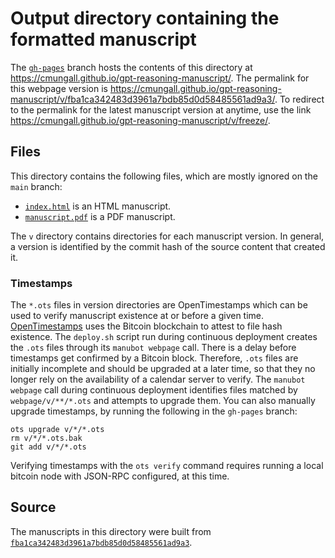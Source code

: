 # Output directory containing the formatted manuscript

The [`gh-pages`](https://github.com/cmungall/gpt-reasoning-manuscript/tree/gh-pages) branch hosts the contents of this directory at <https://cmungall.github.io/gpt-reasoning-manuscript/>.
The permalink for this webpage version is <https://cmungall.github.io/gpt-reasoning-manuscript/v/fba1ca342483d3961a7bdb85d0d58485561ad9a3/>.
To redirect to the permalink for the latest manuscript version at anytime, use the link <https://cmungall.github.io/gpt-reasoning-manuscript/v/freeze/>.

## Files

This directory contains the following files, which are mostly ignored on the `main` branch:

+ [`index.html`](index.html) is an HTML manuscript.
+ [`manuscript.pdf`](manuscript.pdf) is a PDF manuscript.

The `v` directory contains directories for each manuscript version.
In general, a version is identified by the commit hash of the source content that created it.

### Timestamps

The `*.ots` files in version directories are OpenTimestamps which can be used to verify manuscript existence at or before a given time.
[OpenTimestamps](https://opentimestamps.org/) uses the Bitcoin blockchain to attest to file hash existence.
The `deploy.sh` script run during continuous deployment creates the `.ots` files through its `manubot webpage` call.
There is a delay before timestamps get confirmed by a Bitcoin block.
Therefore, `.ots` files are initially incomplete and should be upgraded at a later time, so that they no longer rely on the availability of a calendar server to verify.
The `manubot webpage` call during continuous deployment identifies files matched by `webpage/v/**/*.ots` and attempts to upgrade them.
You can also manually upgrade timestamps, by running the following in the `gh-pages` branch:

```shell
ots upgrade v/*/*.ots
rm v/*/*.ots.bak
git add v/*/*.ots
```

Verifying timestamps with the `ots verify` command requires running a local bitcoin node with JSON-RPC configured, at this time.

## Source

The manuscripts in this directory were built from
[`fba1ca342483d3961a7bdb85d0d58485561ad9a3`](https://github.com/cmungall/gpt-reasoning-manuscript/commit/fba1ca342483d3961a7bdb85d0d58485561ad9a3).
